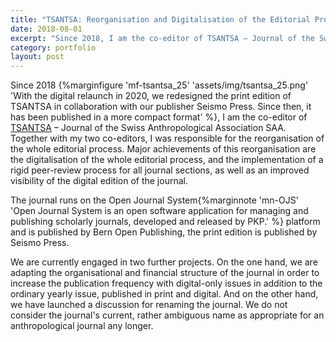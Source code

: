 ```yaml
---
title: "TSANTSA: Reorganisation and Digitalisation of the Editorial Process"
date: 2018-08-01
excerpt: "Since 2018, I am the co-editor of TSANTSA – Journal of the Swiss Anthropological Association SAA. Together with my two co-editors, I was responsible for the reorganisation and digitalisation of the editorial process ..."
category: portfolio
layout: post
---
```


Since 2018 {%marginfigure 'mf-tsantsa_25' 'assets/img/tsantsa_25.png' 'With the digital relaunch in 2020, we redesigned the print edition of TSANTSA in collaboration with our publisher Seismo Press. Since then, it has been published in a more compact format' %}, I am the co-editor of [TSANTSA](https://www.bop.unibe.ch/tsantsa) – Journal of the Swiss Anthropological Association SAA. Together with my two co-editors, I was responsible for the reorganisation of the whole editorial process. Major achievements of this reorganisation are the digitalisation of the whole editorial process, and the implementation of a rigid peer-review process for all journal sections, as well as an improved visibility of the digital edition of the journal.

The journal runs on the Open Journal System{%marginnote 'mn-OJS' 'Open Journal System is an open software application for managing and publishing scholarly journals, developed and released by PKP.' %} platform and is published by Bern Open Publishing, the print edition is published by Seismo Press.

We are currently engaged in two further projects. On the one hand, we are adapting the organisational and financial structure of the journal in order to increase the publication frequency with digital-only issues in addition to the ordinary yearly issue, published in print and digital. And on the other hand, we have launched a discussion for renaming the journal. We do not consider the journal's current, rather ambiguous name as appropriate for an anthropological journal any longer.
